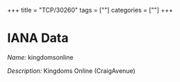 +++
title = "TCP/30260"
tags = [""]
categories = [""]
+++

# IANA Data

_Name:_ kingdomsonline

_Description:_ Kingdoms Online (CraigAvenue)

